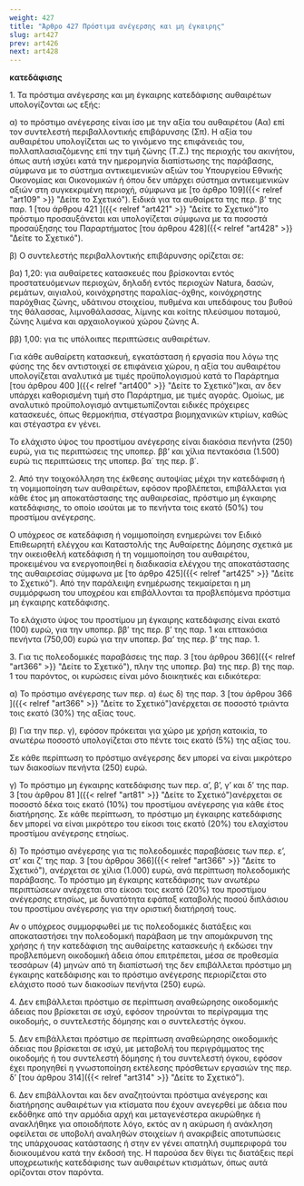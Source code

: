 ```yaml
---
weight: 427
title: "Άρθρο 427 Πρόστιμα ανέγερσης και μη έγκαιρης"
slug: art427
prev: art426
next: art428
---
```


**κατεδάφισης**

1\. Τα πρόστιμα ανέγερσης και μη έγκαιρης κατεδάφισης αυθαιρέτων υπολογίζονται ως εξής:

α) το πρόστιμο ανέγερσης είναι ίσο με την αξία του αυθαιρέτου (Αα) επί τον συντελεστή περιβαλλοντικής επιβάρυνσης (Σπ). Η αξία του αυθαιρέτου υπολογίζεται ως το γινόμενο της επιφάνειάς του, πολλαπλασιαζόμενης επί την τιμή ζώνης (Τ.Ζ.) της περιοχής του ακινήτου, όπως αυτή ισχύει κατά την ημερομηνία διαπίστωσης της παράβασης, σύμφωνα με το σύστημα αντικειμενικών αξιών του Υπουργείου Εθνικής Οικονομίας και Οικονομικών ή όπου δεν υπάρχει σύστημα αντικειμενικών αξιών στη συγκεκριμένη περιοχή, σύμφωνα με [το άρθρο 109]({{< relref "art109" >}} "Δείτε το Σχετικό"). Ειδικά για τα αυθαίρετα της περ. β’ της παρ. 1 [του άρθρου 421 ]({{< relref "art421" >}} "Δείτε το Σχετικό")το πρόστιμο προσαυξάνεται και υπολογίζεται σύμφωνα με τα ποσοστά προσαύξησης του Παραρτήματος [του άρθρου 428]({{< relref "art428" >}} "Δείτε το Σχετικό").

β) Ο συντελεστής περιβαλλοντικής επιβάρυνσης ορίζεται σε:

βα) 1,20: για αυθαίρετες κατασκευές που βρίσκονται εντός προστατευόμενων περιοχών, δηλαδή εντός περιοχών Natura, δασών, ρεμάτων, αιγιαλού, κοινόχρηστης παραλίας-όχθης, κοινόχρηστης παρόχθιας ζώνης, υδάτινου στοιχείου, πυθμένα και υπεδάφους του βυθού της θάλασσας, λιμνοθάλασσας, λίμνης και κοίτης πλεύσιμου ποταμού, ζώνης λιμένα και αρχαιολογικού χώρου ζώνης Α.

ββ) 1,00: για τις υπόλοιπες περιπτώσεις αυθαιρέτων.

Για κάθε αυθαίρετη κατασκευή, εγκατάσταση ή εργασία που λόγω της φύσης της δεν αντιστοιχεί σε επιφάνεια χώρου, η αξία του αυθαιρέτου υπολογίζεται αναλυτικά με τιμές προϋπολογισμού κατά το Παράρτημα [του άρθρου 400 ]({{< relref "art400" >}} "Δείτε το Σχετικό")και, αν δεν υπάρχει καθορισμένη τιμή στο Παράρτημα, με τιμές αγοράς. Ομοίως, με αναλυτικό προϋπολογισμό αντιμετωπίζονται ειδικές πρόχειρες κατασκευές, όπως θερμοκήπια, στέγαστρα βιομηχανικών κτιρίων, καθώς και στέγαστρα εν γένει.

Το ελάχιστο ύψος του προστίμου ανέγερσης είναι διακόσια πενήντα (250) ευρώ, για τις περιπτώσεις της υποπερ. ββ’ και χίλια πεντακόσια (1.500) ευρώ τις περιπτώσεις της υποπερ. βα΄ της περ. β΄.

2\. Από την τοιχοκόλληση της έκθεσης αυτοψίας μέχρι την κατεδάφιση ή τη νομιμοποίηση των αυθαιρέτων, εφόσον προβλέπεται, επιβάλλεται για κάθε έτος μη αποκατάστασης της αυθαιρεσίας, πρόστιμο μη έγκαιρης κατεδάφισης, το οποίο ισούται με το πενήντα τοις εκατό (50%) του προστίμου ανέγερσης.

Ο υπόχρεος σε κατεδάφιση ή νομιμοποίηση ενημερώνει τον Ειδικό Επιθεωρητή ελέγχου και Καταστολής της Αυθαίρετης Δόμησης σχετικά με την οικειοθελή κατεδάφιση ή τη νομιμοποίηση του αυθαιρέτου, προκειμένου να ενεργοποιηθεί η διαδικασία ελέγχου της αποκατάστασης της αυθαιρεσίας σύμφωνα με [το άρθρο 425]({{< relref "art425" >}} "Δείτε το Σχετικό"). Από την παράλειψη ενημέρωσης τεκμαίρεται η μη συμμόρφωση του υποχρέου και επιβάλλονται τα προβλεπόμενα πρόστιμα μη έγκαιρης κατεδάφισης.

Το ελάχιστο ύψος του προστίμου μη έγκαιρης κατεδάφισης είναι εκατό (100) ευρώ, για την υποπερ. ββ’ της περ. β’ της παρ. 1 και επτακόσια πενήντα (750,00) ευρώ για την υποπερ. βα’ της περ. β’ της παρ. 1.

3\. Για τις πολεοδομικές παραβάσεις της παρ. 3 [του άρθρου 366]({{< relref "art366" >}} "Δείτε το Σχετικό"), πλην της υποπερ. βα) της περ. β) της παρ. 1 του παρόντος, οι κυρώσεις είναι μόνο διοικητικές και ειδικότερα:

α) Το πρόστιμο ανέγερσης των περ. α) έως δ) της παρ. 3 [του άρθρου 366 ]({{< relref "art366" >}} "Δείτε το Σχετικό")ανέρχεται σε ποσοστό τριάντα τοις εκατό (30%) της αξίας τους.

β) Για την περ. γ), εφόσον πρόκειται για χώρο με χρήση κατοικία, το ανωτέρω ποσοστό υπολογίζεται στο πέντε τοις εκατό (5%) της αξίας του.

Σε κάθε περίπτωση το πρόστιμο ανέγερσης δεν μπορεί να είναι μικρότερο των διακοσίων πενήντα (250) ευρώ.

γ) Το πρόστιμο μη έγκαιρης κατεδάφισης των περ. α’, β’, γ’ και δ’ της παρ. 3 [του άρθρου 81 ]({{< relref "art81" >}} "Δείτε το Σχετικό")ανέρχεται σε ποσοστό δέκα τοις εκατό (10%) του προστίμου ανέγερσης για κάθε έτος διατήρησης. Σε κάθε περίπτωση, το πρόστιμο μη έγκαιρης κατεδάφισης δεν μπορεί να είναι μικρότερο του είκοσι τοις εκατό (20%) του ελαχίστου προστίμου ανέγερσης ετησίως.

δ) Το πρόστιμο ανέγερσης για τις πολεοδομικές παραβάσεις των περ. ε’, στ’ και ζ’ της παρ. 3 [του άρθρου 366]({{< relref "art366" >}} "Δείτε το Σχετικό"), ανέρχεται σε χίλια (1.000) ευρώ, ανά περίπτωση πολεοδομικής παράβασης. Το πρόστιμο μη έγκαιρης κατεδάφισης των ανωτέρω περιπτώσεων ανέρχεται στο είκοσι τοις εκατό (20%) του προστίμου ανέγερσης ετησίως, με δυνατότητα εφάπαξ καταβολής ποσού διπλάσιου του προστίμου ανέγερσης για την οριστική διατήρησή τους.

Αν ο υπόχρεος συμμορφωθεί με τις πολεοδομικές διατάξεις και αποκαταστήσει την πολεοδομική παράβαση με την απομάκρυνση της χρήσης ή την κατεδάφιση της αυθαίρετης κατασκευής ή εκδώσει την προβλεπόμενη οικοδομική άδεια όπου επιτρέπεται, μέσα σε προθεσμία τεσσάρων (4) μηνών από τη διαπίστωσή της δεν επιβάλλεται πρόστιμο μη έγκαιρης κατεδάφισης και το πρόστιμο ανέγερσης περιορίζεται στο ελάχιστο ποσό των διακοσίων πενήντα (250) ευρώ.

4\. Δεν επιβάλλεται πρόστιμο σε περίπτωση αναθεώρησης οικοδομικής άδειας που βρίσκεται σε ισχύ, εφόσον τηρούνται το περίγραμμα της οικοδομής, ο συντελεστής δόμησης και ο συντελεστής όγκου.

5\. Δεν επιβάλλεται πρόστιμο σε περίπτωση αναθεώρησης οικοδομικής άδειας που βρίσκεται σε ισχύ, με μεταβολή του περιγράμματος της οικοδομής ή του συντελεστή δόμησης ή του συντελεστή όγκου, εφόσον έχει προηγηθεί η γνωστοποίηση εκτέλεσης πρόσθετων εργασιών της περ. δ’ [του άρθρου 314]({{< relref "art314" >}} "Δείτε το Σχετικό").

6\. Δεν επιβάλλονται και δεν αναζητούνται πρόστιμα ανέγερσης και διατήρησης αυθαιρέτων για κτίσματα που έχουν ανεγερθεί με άδεια που εκδόθηκε από την αρμόδια αρχή και μεταγενέστερα ακυρώθηκε ή ανακλήθηκε για οποιοδήποτε λόγο, εκτός αν η ακύρωση ή ανάκληση οφείλεται σε υποβολή αναληθών στοιχείων ή ανακριβείς αποτυπώσεις της υπάρχουσας κατάστασης ή στην εν γένει απατηλή συμπεριφορά του διοικουμένου κατά την έκδοσή της. Η παρούσα δεν θίγει τις διατάξεις περί υποχρεωτικής κατεδάφισης των αυθαιρέτων κτισμάτων, όπως αυτά ορίζονται στον παρόντα.


